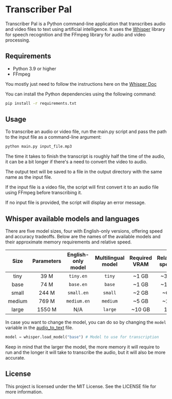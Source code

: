 # Transcriber Pal

Transcriber Pal is a Python command-line application that transcribes audio and video files to text using artificial intelligence. It uses the [Whisper](https://github.com/openai/whisper) library for speech recognition and the FFmpeg library for audio and video processing.


## Requirements
- Python 3.9 or higher
- FFmpeg

You mostly just need to follow the instructions here on the [Whisper Doc](https://github.com/openai/whisper/edit/main/README.md#setup)

You can install the Python dependencies using the following command:

```bash
pip install -r requirements.txt
```

## Usage
To transcribe an audio or video file, run the main.py script and pass the path to the input file as a command-line argument:

```bash
python main.py input_file.mp3
```

The time it takes to finish the transcript is roughly half the time of the audio, it can be a bit longer if there's a need to convert the video to audio. 

The output text will be saved to a file in the output directory with the same name as the input file.

If the input file is a video file, the script will first convert it to an audio file using FFmpeg before transcribing it.

If no input file is provided, the script will display an error message.

## Whisper available models and languages

There are five model sizes, four with English-only versions, offering speed and accuracy tradeoffs. Below are the names of the available models and their approximate memory requirements and relative speed. 


|  Size  | Parameters | English-only model | Multilingual model | Required VRAM | Relative speed |
|:------:|:----------:|:------------------:|:------------------:|:-------------:|:--------------:|
|  tiny  |    39 M    |     `tiny.en`      |       `tiny`       |     ~1 GB     |      ~32x      |
|  base  |    74 M    |     `base.en`      |       `base`       |     ~1 GB     |      ~16x      |
| small  |   244 M    |     `small.en`     |      `small`       |     ~2 GB     |      ~6x       |
| medium |   769 M    |    `medium.en`     |      `medium`      |     ~5 GB     |      ~2x       |
| large  |   1550 M   |        N/A         |      `large`       |    ~10 GB     |       1x       |


In case you want to change the model, you can do so by changing the `model` variable in the [audio_to_text](./tools/audio_to_text.py) file.

```python
model = whisper.load_model("base") # Model to use for transcription
```

Keep in mind that the larger the model, the more memory it will require to run and the longer it will take to transcribe the audio, but it will also be more accurate.


## License
This project is licensed under the MIT License. See the LICENSE file for more information.